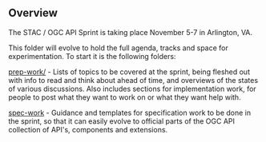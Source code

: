 ## Overview

The STAC / OGC API Sprint is taking place November 5-7 in Arlington, VA. 

This folder will evolve to hold the full agenda, tracks and space for experimentation. To start 
it is the following folders:

[prep-work/](prep-work/) - Lists of topics to be covered at the sprint, being fleshed out with
info to read and think about ahead of time, and overviews of the states of various discussions. 
Also includes sections for implementation work, for people to post what they want to work on or 
what they want help with.

[spec-work](spec-work/) - Guidance and templates for specification work to be done in the sprint, 
so that it can easily evolve to official parts of the OGC API collection of API's, components and
extensions.

